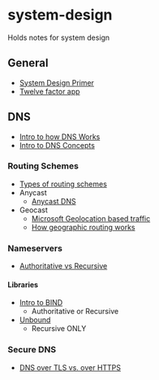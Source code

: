 # system-design
Holds notes for system design
## General
- [System Design Primer](https://github.com/donnemartin/system-design-primer)
- [Twelve factor app](https://12factor.net/)

## DNS
- [Intro to how DNS Works](https://howdns.works/ep1/)
- [Intro to DNS Concepts](https://ns1.com/resources/dns-types-records-servers-and-queries#:~:text=3%20types%20of%20DNS%20servers,AAAA%2C%20CNAME%2C%20MX%20and%20NS)
### Routing Schemes
- [Types of routing schemes](https://en.wikipedia.org/wiki/Routing#Delivery_schemes)
- Anycast
  - [Anycast DNS](https://ns1.com/resources/anycast-dns#:~:text=Multicast%E2%80%94one%2Dto%2Dmany,subset%20of%20all%20accessible%20nodes.&text=Geocast%E2%80%94a%20specialized%20form%20of,identified%20by%20their%20geographical%20locations.)
- Geocast
  - [Microsoft Geolocation based traffic](https://docs.microsoft.com/en-us/windows-server/networking/dns/deploy/primary-geo-location)
  - [How geographic routing works](https://ns1.com/resources/how-geographic-routing-works#:~:text=The%20basic%20concept%20behind%20geographic,physically%20closest%20to%20the%20requestor.&text=The%20location%20of%20the%20IP,the%20DNS%20query%20was%20received.)
### Nameservers
- [Authoritative vs Recursive](https://ns1.com/resources/whats-the-difference-authoritative-and-recursive-dns-explained)
#### Libraries
- [Intro to BIND](http://www.firewall.cx/linux-knowledgebase-tutorials/system-and-network-services/829-linux-bind-introduction.html)
  - Authoritative or Recursive
- [Unbound](https://github.com/NLnetLabs/unbound)
  - Recursive ONLY
### Secure DNS
- [DNS over TLS vs. over HTTPS](https://www.cloudflare.com/learning/dns/dns-over-tls/)
